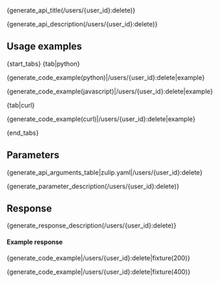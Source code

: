 {generate_api_title(/users/{user_id}:delete)}

{generate_api_description(/users/{user_id}:delete)}

## Usage examples

{start_tabs}
{tab|python}

{generate_code_example(python)|/users/{user_id}:delete|example}

{generate_code_example(javascript)|/users/{user_id}:delete|example}

{tab|curl}

{generate_code_example(curl)|/users/{user_id}:delete|example}

{end_tabs}

## Parameters

{generate_api_arguments_table|zulip.yaml|/users/{user_id}:delete}

{generate_parameter_description(/users/{user_id}:delete)}

## Response

{generate_response_description(/users/{user_id}:delete)}

#### Example response

{generate_code_example|/users/{user_id}:delete|fixture(200)}

{generate_code_example|/users/{user_id}:delete|fixture(400)}
